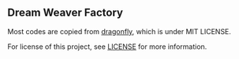 ## Dream Weaver Factory

Most codes are copied from [dragonfly](https://github.com/df-mc/dragonfly),
which is under MIT LICENSE.

For license of this project, see [LICENSE](./LICENSE) for more information.